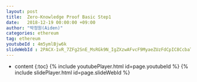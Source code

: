 ```yaml
---
layout: post
title:  Zero-Knowledge Proof Basic Step1
date:   2018-12-19 00:00:00 +09:00
author: "박정원(Aiden)"
categories: ethereum
tag: ethereum
youtubeId : 4m5ymlBjw6k
slideWebId : 2PACX-1vR_7ZFg2SnE_MsRGk9N_IgZXzwAFvcF9MyaeZUzFdCpIC8CcbaT5qjwVy61y1bUJEb3nA4XobMdNctp
---
```

* content
{:toc}
{% include youtubePlayer.html id=page.youtubeId %}
{% include slidePlayer.html id=page.slideWebId %}
